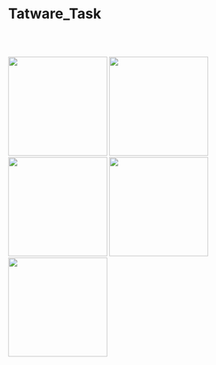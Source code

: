 # Tatware_Task


<br />
<br />
<br />

<div>
    <img src= "https://firebasestorage.googleapis.com/v0/b/ebuy-1494c.appspot.com/o/Screenshot_20221025_185437_com.example.tatware_test.jpg?alt=media&token=c49c5729-c88c-43d7-b56b-5e3f04189e25" width="200">
    <img src= "https://firebasestorage.googleapis.com/v0/b/ebuy-1494c.appspot.com/o/Screenshot_20221025_185440_com.example.tatware_test.jpg?alt=media&token=b0246fd0-abfd-4c7c-a3a8-9dfcf01a27bc" width="200">
    <img src= "https://firebasestorage.googleapis.com/v0/b/ebuy-1494c.appspot.com/o/Screenshot_20221025_224604_com.example.tatware_test.jpg?alt=media&token=34fb3ebf-9c2f-4e09-8f29-8a153de07c5d" width="200">
    <img src= "https://firebasestorage.googleapis.com/v0/b/ebuy-1494c.appspot.com/o/Screenshot_20221026_132113_com.example.tatware_test.jpg?alt=media&token=3337169b-2ba4-4e0e-a2a4-8ccc7f213c3e" width="200">
       <img src= "https://firebasestorage.googleapis.com/v0/b/ebuy-1494c.appspot.com/o/Screenshot_20221026_132132_com.example.tatware_test.jpg?alt=media&token=d0365aa7-4121-44b7-9427-4d7b1981e390" width="200">
    
</div>




